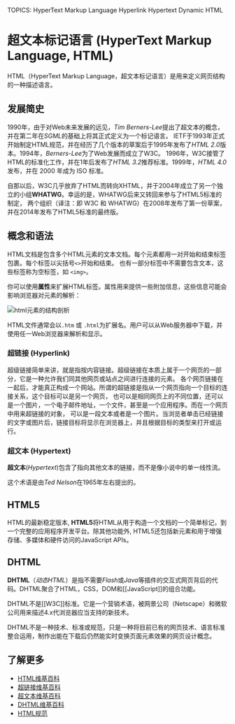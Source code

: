 TOPICS: HyperText Markup Language
        Hyperlink
        Hypertext
        Dynamic HTML

# 超文本标记语言 (HyperText Markup Language, HTML)

HTML（HyperText Markup Language，超文本标记语言）是用来定义网页结构的一种描述语言。

## 发展简史

1990年，由于对Web未来发展的远见，*Tim Berners-Lee*提出了超文本的概念，并在第二年在*SGML*的基础上将其正式定义为一个标记语言。
IETF于1993年正式开始制定HTML规范，并在经历了几个版本的草案后于1995年发布了*HTML 2.0*版本。1994年，*Berners-Lee*为了Web发展而成立了W3C。
1996年，W3C接管了HTML的标准化工作，并在1年后发布了*HTML 3.2*推荐标准。1999年，*HTML 4.0*发布，并在 2000 年成为 ISO 标准。

自那以后，W3C几乎放弃了HTML而转向XHTML，并于2004年成立了另一个独立的小组**WHATWG**。幸运的是，WHATWG后来又转回来参与了HTML5标准的制定，
两个组织（译注：即 W3C 和 WHATWG）在2008年发布了第一份草案，并在2014年发布了HTML5标准的最终版。

## 概念和语法

HTML文档是包含多个HTML元素的文本文档。每个元素都用一对开始和结束标签包裹。每个标签以尖括号`<>`开始和结束。
也有一部分标签中不需要包含文本，这些标签称为空标签，如 `<img>`。

你可以使用**属性**来扩展HTML标签。属性用来提供一些附加信息，这些信息可能会影响浏览器对元素的解析：

![html元素的结构剖析](/media/glossary__anatomy-of-an-html-element.png)

HTML文件通常会以`.htm` 或 `.html`为扩展名。用户可以从Web服务器中下载，并使用任一Web浏览器来解析和显示。

### 超链接 (Hyperlink)

超级链接简单来讲，就是指按内容链接。超级链接在本质上属于一个网页的一部分，它是一种允许我们同其他网页或站点之间进行连接的元素。
各个网页链接在一起后，才能真正构成一个网站。所谓的超链接是指从一个网页指向一个目标的连接关系，这个目标可以是另一个网页，
也可以是相同网页上的不同位置，还可以是一个图片，一个电子邮件地址，一个文件，甚至是一个应用程序。而在一个网页中用来超链接的对象，
可以是一段文本或者是一个图片。当浏览者单击已经链接的文字或图片后，链接目标将显示在浏览器上，并且根据目标的类型来打开或运行。

### 超文本 (Hypertext)

**超文本**(*Hypertext*)包含了指向其他文本的链接，而不是像小说中的单一线性流。

这个术语是由*Ted Nelson*在1965年左右提出的。

## HTML5

HTML的最新稳定版本, **HTML5**将HTML从用于构造一个文档的一个简单标记，到一个完整的应用程序开发平台。除其他功能外,
HTML5还包括新元素和用于增强存储、多媒体和硬件访问的JavaScript APIs。

## DHTML

**DHTML**（*动态HTML*）是指不需要*Flash*或*Java*等插件的交互式网页背后的代码。DHTML聚合了HTML，CSS，DOM和[[JavaScript]]的组合功能。

DHTML不是[[W3C]]标准。它是一个营销术语，被网景公司（Netscape）和微软公司用来描述4.x代浏览器应当支持的新技术。

DHTML不是一种技术、标准或规范，只是一种将目前已有的网页技术、语言标准整合运用，制作出能在下载后仍然能实时变换页面元素效果的网页设计概念。

## 了解更多

- [HTML维基百科](https://en.wikipedia.org/wiki/HTML)
- [超链接维基百科](https://en.wikipedia.org/wiki/Hyperlink)
- [超文本维基百科](https://en.wikipedia.org/wiki/Hypertext)
- [DHTML维基百科](https://en.wikipedia.org/wiki/Dynamic%20HTML)
- [HTML规范](http://www.w3.org/TR/html5/)
